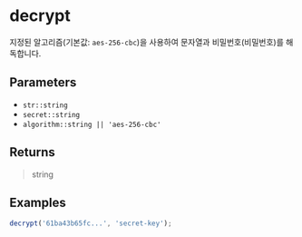# decrypt <Badge type="tip" text="JavaScript" />

지정된 알고리즘(기본값: `aes-256-cbc`)을 사용하여 문자열과 비밀번호(비밀번호)를 해독합니다.

## Parameters

- `str::string`
- `secret::string`
- `algorithm::string || 'aes-256-cbc'`

## Returns

> string

## Examples

```javascript
decrypt('61ba43b65fc...', 'secret-key');
```
